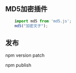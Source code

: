 
## MD5加密插件



```javascript
    import md5 from 'md5.js';
    md5("加密文子");
```



## 发布
npm version patch

npm publish

